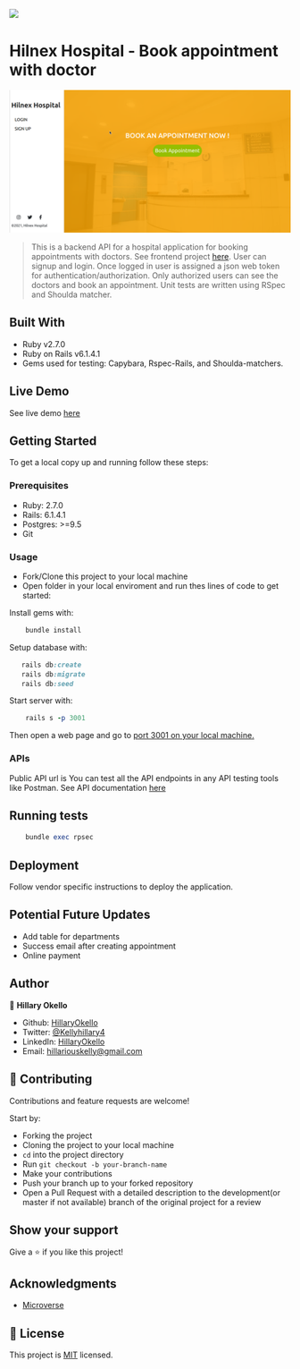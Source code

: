 ![](https://img.shields.io/badge/Microverse-blueviolet)

# Hilnex Hospital - Book appointment with doctor

![Top Page Screenshot](./Screenshot.png)

> This is a backend API for a hospital application for booking appointments with doctors. See frontend project [here](). User can signup and login. Once logged in user is assigned a json web token for authentication/authorization. Only authorized users can see the doctors and book an appointment. Unit tests are written using RSpec and Shoulda matcher.


## Built With

- Ruby v2.7.0
- Ruby on Rails v6.1.4.1
- Gems used for testing: Capybara, Rspec-Rails, and Shoulda-matchers.

## Live Demo
See live demo [here]()

## Getting Started

To get a local copy up and running follow these steps:

### Prerequisites

- Ruby: 2.7.0
- Rails: 6.1.4.1
- Postgres: >=9.5
- Git

### Usage

- Fork/Clone this project to your local machine
- Open folder in your local enviroment and run thes lines of code to get started:

Install gems with:

```Ruby
    bundle install
```

Setup database with:

```Ruby
   rails db:create
   rails db:migrate
   rails db:seed
```

Start server with:

```Ruby
    rails s -p 3001
```

Then open a web page and go to [port 3001 on your local machine.](http://localhost:3001)

### APIs

Public API url is []()
You can test all the API endpoints in any API testing tools like Postman.
See API documentation [here]()

## Running tests

```Ruby
    bundle exec rpsec
```

## Deployment

Follow vendor specific instructions to deploy the application.

## Potential Future Updates
- Add table for departments
- Success email after creating appointment
- Online payment

## Author

👤 **Hillary Okello**

- Github: [HillaryOkello](https://github.com/HillaryOkello)
- Twitter: [@Kellyhillary4](https://twitter.com/kellyhillary4)
- LinkedIn: [HillaryOkello](https://www.linkedin.com/in/shababali/)
- Email: [hillariouskelly@gmail.com](mailto:hillariouskelly@gmail.com)

## 🤝 Contributing

Contributions and feature requests are welcome!

Start by:

- Forking the project
- Cloning the project to your local machine
- `cd` into the project directory
- Run `git checkout -b your-branch-name`
- Make your contributions
- Push your branch up to your forked repository
- Open a Pull Request with a detailed description to the development(or master if not available) branch of the original project for a review

## Show your support

Give a ⭐️ if you like this project!

## Acknowledgments

- [Microverse](https://www.microverse.org)

## 📝 License

This project is [MIT](https://opensource.org/licenses/MIT) licensed.
